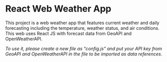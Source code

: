 React Web Weather App
==
This project is a web weather app that features current weather and daily forecasting including the temperature, weather status, and air conditions. This web uses React JS with forecast data from GeoAPI and OpenWeatherAPI.

*To use it, please create a new file as "config.js" and put your API key from GeoAPI and OpenWeatherAPI in the file to be imported as data references.*
